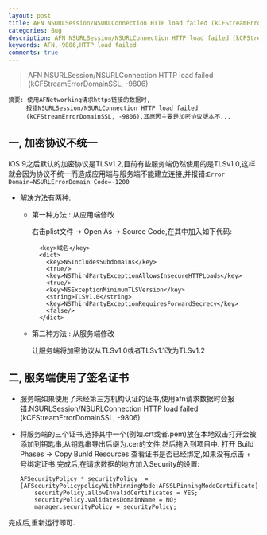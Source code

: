```yaml
---
layout: post
title: AFN NSURLSession/NSURLConnection HTTP load failed (kCFStreamErrorDomainSSL, -9806)
categories: Bug
description: AFN NSURLSession/NSURLConnection HTTP load failed (kCFStreamErrorDomainSSL, -9806)
keywords: AFN,-9806,HTTP load failed
comments: true
---
```



> AFN NSURLSession/NSURLConnection HTTP load failed (kCFStreamErrorDomainSSL, -9806)


```
摘要: 使用AFNetworking请求https链接的数据时,
     报错NSURLSession/NSURLConnection HTTP load failed 
     (kCFStreamErrorDomainSSL, -9806),其原因主要是加密协议版本不...
```

## 一,  加密协议不统一

iOS 9之后默认的加密协议是TLSv1.2,目前有些服务端仍然使用的是TLSv1.0,这样就会因为协议不统一而造成应用端与服务端不能建立连接,并报错:`Error Domain=NSURLErrorDomain Code=-1200`

- 解决方法有两种:

  - 第一种方法 : 从应用端修改

    右击plist文件 -> Open As -> Source Code,在其中加入如下代码:                   

    ```
      <key>域名</key>  
      <dict>
        <key>NSIncludesSubdomains</key>
        <true/>
        <key>NSThirdPartyExceptionAllowsInsecureHTTPLoads</key>
        <true/>
        <key>NSExceptionMinimumTLSVersion</key>
        <string>TLSv1.0</string>
        <key>NSThirdPartyExceptionRequiresForwardSecrecy</key>
        <false/>
      </dict>
    ```

  - 第二种方法 : 从服务端修改

    让服务端将加密协议从TLSv1.0或者TLSv1.1改为TLSv1.2       

## 二, 服务端使用了签名证书

- 服务端如果使用了未经第三方机构认证的证书,使用afn请求数据时会报错:NSURLSession/NSURLConnection HTTP load failed (kCFStreamErrorDomainSSL, -9806)

- 将服务端的三个证书,选择其中一个(例如.crt或者.pem)放在本地双击打开会被添加到钥匙串,从钥匙串导出后缀为.cer的文件,然后拖入到项目中. 打开 Build Phases -> Copy Bunld Resources 查看证书是否已经绑定,如果没有点击 + 号绑定证书.完成后,在请求数据的地方加入Security的设置:

  ```
  AFSecurityPolicy * securityPolicy  = [AFSecurityPolicypolicyWithPinningMode:AFSSLPinningModeCertificate];  
      securityPolicy.allowInvalidCertificates = YES;  
      securityPolicy.validatesDomainName = NO;  
      manager.securityPolicy = securityPolicy; 
  ```

完成后,重新运行即可.